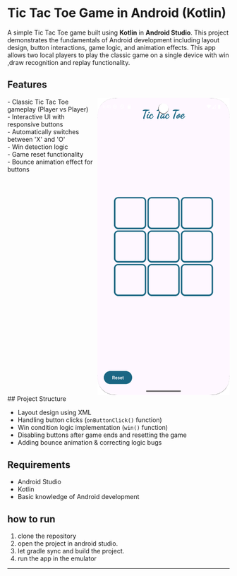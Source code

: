 # Tic Tac Toe Game in Android (Kotlin)

A simple Tic Tac Toe game built using **Kotlin** in **Android Studio**. This project demonstrates the fundamentals of Android development including layout design, button interactions, game logic, and animation effects. This app allows two local players to play the classic game on a single device with win ,draw recognition and replay functionality.

##  Features
<div style="display: flex; align-items: flex-start;">
  <div>
    - Classic Tic Tac Toe gameplay (Player vs Player)<br>
    - Interactive UI with responsive buttons<br>
    - Automatically switches between 'X' and 'O'<br>
    - Win detection logic<br>
    - Game reset functionality<br>
    - Bounce animation effect for buttons
  </div>
  <img src="images/Screenshot_20250704_065000.png" alt="Screenshot" style="margin-left: 10px; width: 300px;">
</div>
## Project Structure
 
- Layout design using XML  
-  Handling button clicks (`onButtonClick()` function)  
-  Win condition logic implementation (`win()` function)  
- Disabling buttons after game ends and resetting the game  
-  Adding bounce animation & correcting logic bugs


## Requirements

- Android Studio 
- Kotlin 
- Basic knowledge of Android development
 
## how to run 
1. clone the repository
2. open the project in android studio.
3. let gradle sync and build the project.
4. run the app in the emulator



---

